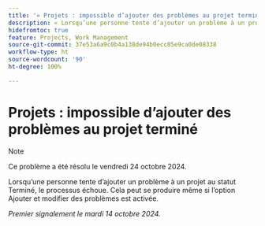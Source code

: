 ```yaml
---
title: '« Projets : impossible d’ajouter des problèmes au projet terminé »'
description: « Lorsqu’une personne tente d’ajouter un problème à un projet au statut Terminé, le processus échoue. Cela peut se produire même si l’option Ajouter et modifier des problèmes est activée. »
hidefromtoc: true
feature: Projects, Work Management
source-git-commit: 37e53a6a9c0b4a138de94b0ecc05e9ca0de08338
workflow-type: ht
source-wordcount: '90'
ht-degree: 100%

---
```



# Projets : impossible d’ajouter des problèmes au projet terminé

>[!NOTE]
>
>Ce problème a été résolu le vendredi 24 octobre 2024.

Lorsqu’une personne tente d’ajouter un problème à un projet au statut Terminé, le processus échoue. Cela peut se produire même si l’option Ajouter et modifier des problèmes est activée.

_Premier signalement le mardi 14 octobre 2024._
